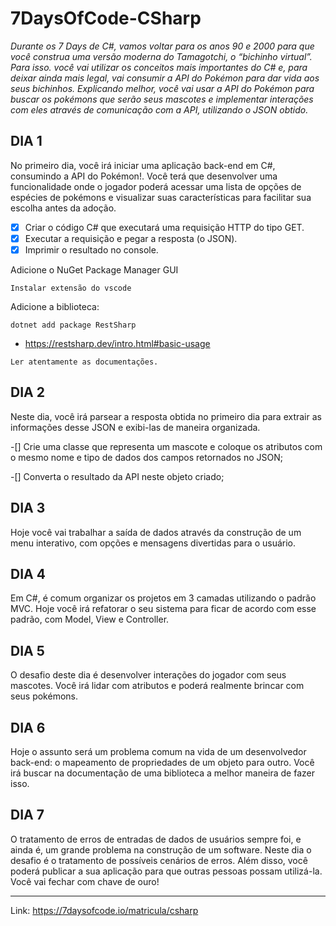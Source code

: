 # 7DaysOfCode-CSharp

*Durante os 7 Days de C#, vamos voltar para os anos 90 e 2000 para que você construa uma versão moderna do Tamagotchi, o “bichinho virtual”. Para isso. você vai utilizar os conceitos mais importantes do C# e, para deixar ainda mais legal, vai consumir a API do Pokémon para dar vida aos seus bichinhos. Explicando melhor, você vai usar a API do Pokémon para buscar os pokémons que serão seus mascotes e implementar interações com eles através de comunicação com a API, utilizando o JSON obtido.*

## DIA 1
No primeiro dia, você irá iniciar uma aplicação back-end em C#, consumindo a API do Pokémon!. Você terá que desenvolver uma funcionalidade onde o jogador poderá acessar uma lista de opções de espécies de pokémons e visualizar suas características para facilitar sua escolha antes da adoção.

- [x] Criar o código C# que executará uma requisição HTTP do tipo GET.
- [x] Executar a requisição e pegar a resposta (o JSON).
- [x] Imprimir o resultado no console.

Adicione o NuGet Package Manager GUI

```
Instalar extensão do vscode
```

Adicione a biblioteca:

```
dotnet add package RestSharp
```

- https://restsharp.dev/intro.html#basic-usage

`Ler atentamente as documentações.`

## DIA 2
Neste dia, você irá parsear a resposta obtida no primeiro dia para extrair as informações desse JSON e exibi-las de maneira organizada.

-[] Crie uma classe que representa um mascote e coloque os atributos com o mesmo nome e tipo de dados dos campos retornados no JSON;

-[] Converta o resultado da API neste objeto criado;

## DIA 3
Hoje você vai trabalhar a saída de dados através da construção de um menu interativo, com opções e mensagens divertidas para o usuário.
## DIA 4
Em C#, é comum organizar os projetos em 3 camadas utilizando o padrão MVC. Hoje você irá refatorar o seu sistema para ficar de acordo com esse padrão, com Model, View e Controller.
## DIA 5
O desafio deste dia é desenvolver interações do jogador com seus mascotes. Você irá lidar com atributos e poderá realmente brincar com seus pokémons.
## DIA 6
Hoje o assunto será um problema comum na vida de um desenvolvedor back-end: o mapeamento de propriedades de um objeto para outro. Você irá buscar na documentação de uma biblioteca a melhor maneira de fazer isso.
## DIA 7
O tratamento de erros de entradas de dados de usuários sempre foi, e ainda é, um grande problema na construção de um software. Neste dia o desafio é o tratamento de possíveis cenários de erros. Além disso, você poderá publicar a sua aplicação para que outras pessoas possam utilizá-la. Você vai fechar com chave de ouro!
_________________

Link: https://7daysofcode.io/matricula/csharp